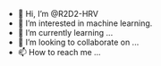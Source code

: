 - 👋 Hi, I’m @R2D2-HRV
- 👀 I’m interested in machine learning.
- 🌱 I’m currently learning ...
- 💞️ I’m looking to collaborate on ...
- 📫 How to reach me ...

<!---
R2D2-HRV/R2D2-HRV is a ✨ special ✨ repository because its `README.md` (this file) appears on your GitHub profile.
You can click the Preview link to take a look at your changes.
--->
